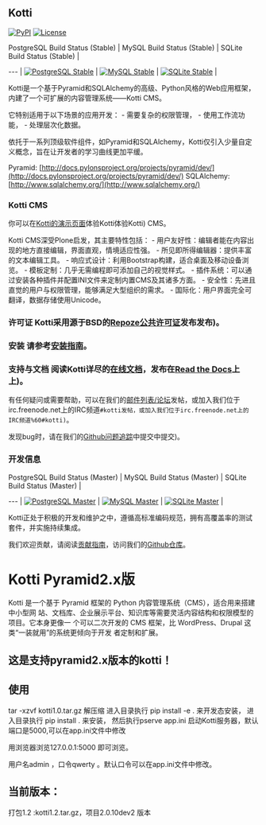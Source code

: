 ## Kotti

[![PyPI](https://img.shields.io/pypi/v/Kotti.svg?style=flat-square)](https://pypi.python.org/pypi/Kotti/) [![License](https://img.shields.io/pypi/l/Kotti.svg?style=flat-square)](http://www.repoze.org/LICENSE.txt)

PostgreSQL Build Status (Stable) | MySQL Build Status (Stable) | SQLite Build Status (Stable) |

--- | [![PostgreSQL Stable](https://github.com/Kotti/Kotti/workflows/PostgreSQL/badge.svg?branch=stable)](https://github.com/Kotti/Kotti/actions?query=workflow%3APostgreSQL+branch%3Astable) | [![MySQL Stable](https://github.com/Kotti/Kotti/workflows/MySQL/badge.svg?branch=stable)](https://github.com/Kotti/Kotti/actions?query=workflow%3AMySQL+branch%3Astable) | [![SQLite Stable](https://github.com/Kotti/Kotti/workflows/SQLite/badge.svg?branch=stable)](https://github.com/Kotti/Kotti/actions?query=workflow%3ASQLite+branch%3Astable) |

Kotti是一个基于Pyramid和SQLAlchemy的高级、Python风格的Web应用框架，内建了一个可扩展的内容管理系统——Kotti CMS。

它特别适用于以下场景的应用开发： - 需要复杂的权限管理， - 使用工作流功能， - 处理层次化数据。

依托于一系列顶级软件组件，如Pyramid和SQLAlchemy，Kotti仅引入少量自定义概念，旨在让开发者的学习曲线更加平缓。

Pyramid: [http://docs.pylonsproject.org/projects/pyramid/dev/](http://docs.pylonsproject.org/projects/pyramid/dev/)
SQLAlchemy: [http://www.sqlalchemy.org/](http://www.sqlalchemy.org/)
### Kotti CMS

你可以在[Kotti的演示页面](http://kottidemo.danielnouri.org/)体验Kotti体验Kotti) CMS。

Kotti CMS深受Plone启发，其主要特性包括： - 用户友好性：编辑者能在内容出现的地方直接编辑，界面直观，情境适应性强。 - 所见即所得编辑器：提供丰富的文本编辑工具。 - 响应式设计：利用Bootstrap构建，适合桌面及移动设备浏览。 - 模板定制：几乎无需编程即可添加自己的视觉样式。 - 插件系统：可以通过安装各种插件并配置INI文件来定制内置CMS及其诸多方面。 - 安全性：先进且直觉的用户与权限管理，能够满足大型组织的需求。 - 国际化：用户界面完全可翻译，数据存储使用Unicode。

### 许可证 Kotti采用源于BSD的[Repoze公共许可证](http://repoze.org/license.html)发布发布)。

### 安装 请参考[安装指南](https://kotti2.readthedocs.io/en/latest/first_steps/installation.html)。

### 支持与文档 阅读Kotti详尽的[在线文档](https://kotti2.readthedocs.io/)，发布在[Read the Docs](https://readthedocs.org/)上上)。

有任何疑问或需要帮助，可以在我们的[邮件列表/论坛](http://groups.google.com/group/kotti)发帖，或加入我们位于irc.freenode.net上的IRC频道`#kotti发帖，或加入我们位于irc.freenode.net上的IRC频道%60#kotti)`。

发现bug时，请在我们的[Github问题追踪](https://github.com/Kotti/Kotti/issues)中提交中提交)。

### 开发信息

PostgreSQL Build Status (Master) | MySQL Build Status (Master) | SQLite Build Status (Master) |

--- | [![PostgreSQL Master](https://github.com/Kotti/Kotti/workflows/PostgreSQL/badge.svg?branch=master)](https://github.com/Kotti/Kotti/actions?query=workflow%3APostgreSQL+branch%3Amaster) | [![MySQL Master](https://github.com/Kotti/Kotti/workflows/MySQL/badge.svg?branch=master)](https://github.com/Kotti/Kotti/actions?query=workflow%3AMySQL+branch%3Amaster) | [![SQLite Master](https://github.com/Kotti/Kotti/workflows/SQLite/badge.svg?branch=master)](https://github.com/Kotti/Kotti/actions?query=workflow%3ASQLite+branch%3Amaster) |

Kotti正处于积极的开发和维护之中，遵循高标准编码规范，拥有高覆盖率的测试套件，并实施持续集成。

我们欢迎贡献，请阅读[贡献指南](https://kotti2.readthedocs.io/en/latest/contributing.html)，访问我们的[Github仓库](https://github.com/Kotti/Kotti)。


# Kotti Pyramid2.x版
Kotti 是一个基于 Pyramid 框架的 Python 内容管理系统（CMS），适合用来搭建中小型网
站、文档库、企业展示平台、知识库等需要灵活内容结构和权限模型的项目。它本身更像一
个可以二次开发的 CMS 框架，比 WordPress、Drupal 这类“一装就用”的系统更倾向于开发
者定制和扩展。

## 这是支持pyramid2.x版本的kotti！

## 使用

tar -xzvf kotti1.0.tar.gz 解压缩
进入目录执行 pip install -e . 来开发态安装，
进入目录执行 pip install  . 来安装，
然后执行pserve app.ini 启动Kotti服务器，默认端口是5000,可以在app.ini文件中修改

用浏览器浏览127.0.0.1:5000 即可浏览。

用户名admin ，口令qwerty 。默认口令可以在app.ini文件中修改。


## 当前版本：
打包1.2 :kotti1.2.tar.gz，项目2.0.10dev2 版本
